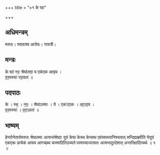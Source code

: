 +++
title = "०१ के ष्ठा"

+++
## अधिमन्त्रम्
मरुतः। श्यावाश्व आत्रेयः। गायत्री।

## मन्त्रः
के ष्ठा॑ नरः॒ श्रेष्ठ॑तमा॒ य एक॑एक आय॒य ।  
प॒र॒मस्याः॑ परा॒वतः॑ ॥

## पदपाठः
के । स्थ॒ । न॒रः॒ । श्रेष्ठ॑ऽतमाः । ये । एकः॑ऽएकः । आ॒ऽय॒य ।  
प॒र॒मस्याः॑ । प॒रा॒ऽवतः॑ ॥

## भाष्यम्
हेनरोनेतारोमरुतः श्रेष्ठतमाः अत्यन्तंश्रेष्ठाः यूयं केष्ठ केस्थ केभवथ एवंस्वरूपानिश्चयात् सन्दिह्यब्रवीति येयूयं एकएकः प्रत्येकं आयय आगच्छथ कस्मादितिउच्यते परमस्याःपरावतः अत्यन्तदूरदेशात् अन्तरिक्षादित्यर्थः ॥ १ ॥